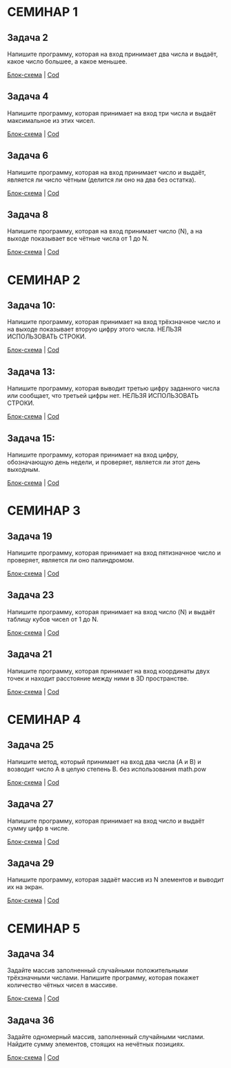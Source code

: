 # СЕМИНАР 1

## Задача 2
Напишите программу, которая на вход принимает два числа и выдаёт, какое число большее, а какое меньшее.

[Блок-схема](Ex_2/diagram.drawio.png) | [Cod](Ex_2/Program.cs)

## Задача 4
Напишите программу, которая принимает на вход три числа и выдаёт максимальное из этих чисел.

[Блок-схема](Ex_4/diagram.drawio.png) | [Cod](Ex_4/Program.cs)

## Задача 6
Напишите программу, которая на вход принимает число и выдаёт, является ли число чётным (делится ли оно на два без остатка).

[Блок-схема](Ex_6/diagram.drawio.png) | [Cod](Ex_6/Program.cs)

## Задача 8
Напишите программу, которая на вход принимает число (N), а на выходе показывает все чётные числа от 1 до N.

[Блок-схема](Ex_8/diagram.drawio.png) | [Cod](Ex_8/Program.cs)


# СЕМИНАР 2

## Задача 10: 
Напишите программу, которая принимает на вход трёхзначное число и на выходе показывает вторую цифру этого числа.
НЕЛЬЗЯ ИСПОЛЬЗОВАТЬ СТРОКИ.

[Блок-схема](Ex_10/diagram.drawio.png) | [Cod](Ex_10/Program.cs)

## Задача 13: 
Напишите программу, которая выводит третью цифру заданного числа или сообщает, что третьей цифры нет.
НЕЛЬЗЯ ИСПОЛЬЗОВАТЬ СТРОКИ.

[Блок-схема](Ex_13/diagram.drawio.png) | [Cod](Ex_13/Program.cs)

## Задача 15: 
Напишите программу, которая принимает на вход цифру, обозначающую день недели, и проверяет, является ли этот день выходным.

[Блок-схема](Ex_15/diagram.drawio.png) | [Cod](Ex_15/Program.cs)


# СЕМИНАР 3

## Задача 19
Напишите программу, которая принимает на вход пятизначное число и проверяет, является ли оно палиндромом.

[Блок-схема](Ex_19/diagram.drawio.png) | [Cod](Ex_19/Program.cs)

## Задача 23
Напишите программу, которая принимает на вход число (N) и выдаёт таблицу кубов чисел от 1 до N.

[Блок-схема](Ex_23/diagram.drawio.png) | [Cod](Ex_23/Program.cs)


## Задача 21
Напишите программу, которая принимает на вход координаты двух точек и находит расстояние между ними в 3D пространстве.

[Блок-схема](Ex_21/diagram.drawio.png) | [Cod](Ex_21/Program.cs)

# СЕМИНАР 4

## Задача 25 
Напишите метод, который принимает на вход два числа (A и B) и возводит число A в целую степень B. без использования math.pow

[Блок-схема](Ex_25/diagramm.drawio.png) | [Cod](Ex_25/Program.cs)

## Задача 27
Напишите программу, которая принимает на вход число и выдаёт сумму цифр в числе.

[Блок-схема](Ex_27/diagram.drawio.png) | [Cod](Ex_27/Program.cs)

## Задача 29
Напишите программу, которая задаёт массив из N элементов и выводит их на экран.

[Блок-схема](Ex_29/diagram.drawio.png) | [Cod](Ex_29/Program.cs)

# СЕМИНАР 5

## Задача 34
Задайте массив заполненный случайными положительными трёхзначными числами. Напишите программу, которая покажет количество чётных чисел в массиве.

[Блок-схема](Ex_34/diagram.drawio.png) | [Cod](Ex_34/Program.cs)

## Задача 36
Задайте одномерный массив, заполненный случайными числами. Найдите сумму элементов, стоящих на нечётных позициях.

[Блок-схема](Ex_34/diagram.drawio.png) | [Cod](Ex_34/Program.cs)

